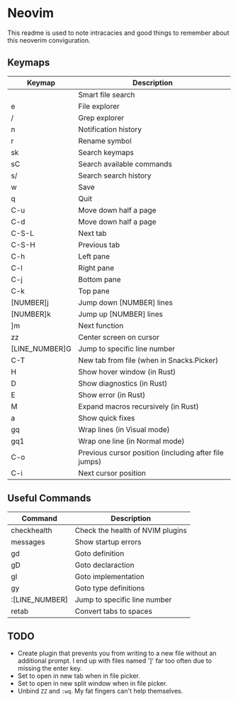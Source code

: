 # Neovim

This readme is used to note intracacies and good things to remember about this
neoverim conviguration.

## Keymaps

| Keymap           | Description                                           |
| ---------------- | ----------------------------------------------------- |
| <leader><leader> | Smart file search                                     |
| <leader>e        | File explorer                                         |
| <leader>/        | Grep explorer                                         |
| <leader>n        | Notification history                                  |
| <leader>r        | Rename symbol                                         |
| <leader>sk       | Search keymaps                                        |
| <leader>sC       | Search available commands                             |
| <leader>s/       | Search search history                                 |
| <leader>w        | Save                                                  |
| <leader>q        | Quit                                                  |
| C-u              | Move down half a page                                 |
| C-d              | Move down half a page                                 |
| C-S-L            | Next tab                                              |
| C-S-H            | Previous tab                                          |
| C-h              | Left pane                                             |
| C-l              | Right pane                                            |
| C-j              | Bottom pane                                           |
| C-k              | Top pane                                              |
| [NUMBER]j        | Jump down [NUMBER] lines                              |
| [NUMBER]k        | Jump up [NUMBER] lines                                |
| ]m               | Next function                                         |
| zz               | Center screen on cursor                               |
| [LINE_NUMBER]G   | Jump to specific line number                          |
| C-T              | New tab from file (when in Snacks.Picker)             |
| H                | Show hover window (in Rust)                           |
| D                | Show diagnostics (in Rust)                            |
| E                | Show error (in Rust)                                  |
| M                | Expand macros recursively (in Rust)                   |
| <leader>a        | Show quick fixes                                      |
| gq               | Wrap lines (in Visual mode)                           |
| gq1              | Wrap one line (in Normal mode)                        |
| C-o              | Previous cursor position (including after file jumps) |
| C-i              | Next cursor position                                  |

## Useful Commands

| Command        | Description                      |
| -------------- | -------------------------------- |
| checkhealth    | Check the health of NVIM plugins |
| messages       | Show startup errors              |
| gd             | Goto definition                  |
| gD             | Goto declaraction                |
| gI             | Goto implementation              |
| gy             | Goto type definitions            |
| :[LINE_NUMBER] | Jump to specific line number     |
| retab          | Convert tabs to spaces           |

## TODO

- Create plugin that prevents you from writing to a new file without an
  additional prompt. I end up with files named ']' far too often due to missing
  the enter key.
- Set <S-Enter> to open in new tab when in file picker.
- Set <C-S-Enter> to open in new split window when in file picker.
- Unbind `ZZ` and `:wq`. My fat fingers can't help themselves.
